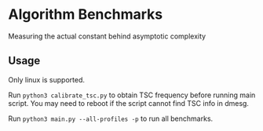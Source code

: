 # Algorithm Benchmarks

Measuring the actual constant behind asymptotic complexity

## Usage

Only linux is supported.

Run `python3 calibrate_tsc.py` to obtain TSC frequency before running main script. You may need to reboot if the script cannot find TSC info in dmesg.

Run `python3 main.py --all-profiles -p` to run all benchmarks.
